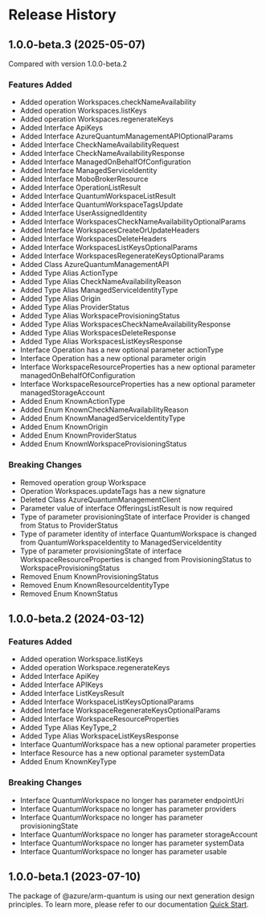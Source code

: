# Release History
    
## 1.0.0-beta.3 (2025-05-07)
Compared with version 1.0.0-beta.2
    
### Features Added

  - Added operation Workspaces.checkNameAvailability
  - Added operation Workspaces.listKeys
  - Added operation Workspaces.regenerateKeys
  - Added Interface ApiKeys
  - Added Interface AzureQuantumManagementAPIOptionalParams
  - Added Interface CheckNameAvailabilityRequest
  - Added Interface CheckNameAvailabilityResponse
  - Added Interface ManagedOnBehalfOfConfiguration
  - Added Interface ManagedServiceIdentity
  - Added Interface MoboBrokerResource
  - Added Interface OperationListResult
  - Added Interface QuantumWorkspaceListResult
  - Added Interface QuantumWorkspaceTagsUpdate
  - Added Interface UserAssignedIdentity
  - Added Interface WorkspacesCheckNameAvailabilityOptionalParams
  - Added Interface WorkspacesCreateOrUpdateHeaders
  - Added Interface WorkspacesDeleteHeaders
  - Added Interface WorkspacesListKeysOptionalParams
  - Added Interface WorkspacesRegenerateKeysOptionalParams
  - Added Class AzureQuantumManagementAPI
  - Added Type Alias ActionType
  - Added Type Alias CheckNameAvailabilityReason
  - Added Type Alias ManagedServiceIdentityType
  - Added Type Alias Origin
  - Added Type Alias ProviderStatus
  - Added Type Alias WorkspaceProvisioningStatus
  - Added Type Alias WorkspacesCheckNameAvailabilityResponse
  - Added Type Alias WorkspacesDeleteResponse
  - Added Type Alias WorkspacesListKeysResponse
  - Interface Operation has a new optional parameter actionType
  - Interface Operation has a new optional parameter origin
  - Interface WorkspaceResourceProperties has a new optional parameter managedOnBehalfOfConfiguration
  - Interface WorkspaceResourceProperties has a new optional parameter managedStorageAccount
  - Added Enum KnownActionType
  - Added Enum KnownCheckNameAvailabilityReason
  - Added Enum KnownManagedServiceIdentityType
  - Added Enum KnownOrigin
  - Added Enum KnownProviderStatus
  - Added Enum KnownWorkspaceProvisioningStatus

### Breaking Changes

  - Removed operation group Workspace
  - Operation Workspaces.updateTags has a new signature
  - Deleted Class AzureQuantumManagementClient
  - Parameter value of interface OfferingsListResult is now required
  - Type of parameter provisioningState of interface Provider is changed from Status to ProviderStatus
  - Type of parameter identity of interface QuantumWorkspace is changed from QuantumWorkspaceIdentity to ManagedServiceIdentity
  - Type of parameter provisioningState of interface WorkspaceResourceProperties is changed from ProvisioningStatus to WorkspaceProvisioningStatus
  - Removed Enum KnownProvisioningStatus
  - Removed Enum KnownResourceIdentityType
  - Removed Enum KnownStatus
    
    
## 1.0.0-beta.2 (2024-03-12)
    
### Features Added

  - Added operation Workspace.listKeys
  - Added operation Workspace.regenerateKeys
  - Added Interface ApiKey
  - Added Interface APIKeys
  - Added Interface ListKeysResult
  - Added Interface WorkspaceListKeysOptionalParams
  - Added Interface WorkspaceRegenerateKeysOptionalParams
  - Added Interface WorkspaceResourceProperties
  - Added Type Alias KeyType_2
  - Added Type Alias WorkspaceListKeysResponse
  - Interface QuantumWorkspace has a new optional parameter properties
  - Interface Resource has a new optional parameter systemData
  - Added Enum KnownKeyType

### Breaking Changes

  - Interface QuantumWorkspace no longer has parameter endpointUri
  - Interface QuantumWorkspace no longer has parameter providers
  - Interface QuantumWorkspace no longer has parameter provisioningState
  - Interface QuantumWorkspace no longer has parameter storageAccount
  - Interface QuantumWorkspace no longer has parameter systemData
  - Interface QuantumWorkspace no longer has parameter usable
    
    
## 1.0.0-beta.1 (2023-07-10)

The package of @azure/arm-quantum is using our next generation design principles. To learn more, please refer to our documentation [Quick Start](https://aka.ms/azsdk/js/mgmt/quickstart ).
